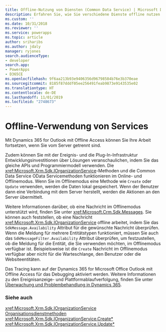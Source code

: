 ```yaml
---
title: Offline-Nutzung von Diensten (Common Data Service) | Microsoft Docs
description: Erfahren Sie, wie Sie verschiedene Dienste offline nutzen können. Es gibt einige Meldungen, die im Offlinemodus unterstützt werden. Sie können auch feststellen, ob eine IOrganizationService-Nachricht offline arbeitet, indem Sie das SdkMessage.Availability-Attribut für die gewünschte Nachricht überprüfen.
ms.custom: ''
ms.date: 10/31/2018
ms.reviewer: ''
ms.service: powerapps
ms.topic: article
author: sriharibs
ms.author: jdaly
manager: ryjones
search.audienceType:
- developer
search.app:
- PowerApps
- D365CE
ms.openlocfilehash: 9f6aa213b93e9406356d96798584b76e3b370eae
ms.sourcegitcommit: 8185f87dddf05ee256491feab9873e9143535e02
ms.translationtype: HT
ms.contentlocale: de-DE
ms.lasthandoff: 11/01/2019
ms.locfileid: "2748673"
---
```

# <a name="offline-use-of-services"></a>Offline-Verwendung von Services

Mit Dynamics 365 for Outlook mit Offline Access können Sie Ihre Arbeit fortsetzen, wenn Sie vom Server getrennt sind.  
  
 Zudem können Sie mit der Ereignis- und die Plug-In-Infrastruktur Entwicklungsinvestitionen über Lösungen veranschaulichen, indem Sie das gleiche APIs und Programmiermodell verwenden. Die <xref:Microsoft.Xrm.Sdk.IOrganizationService>-Methoden und die Common Data Service OData Servicemethoden funktionieren im Online- und Offlinemodus. Wenn Sie im Offlinemodus eine Methode wie `Create` oder `Update` verwenden, werden die Daten lokal gespeichert. Wenn der Benutzer dann eine Verbindung mit dem Server herstellt, werden die Aktionen an den Server übermittelt.  
  
 Weitere Informationen darüber, ob eine Nachricht im Offlinemodus unterstützt wird, finden Sie unter <xref:Microsoft.Crm.Sdk.Messages>. Sie können auch feststellen, ob eine Nachricht <xref:Microsoft.Xrm.Sdk.IOrganizationService> offline arbeitet, indem Sie das `SdkMessage.Availability` Attribut für die gewünschte Nachricht überprüfen. Wenn die Meldung für mehrere Entitätstypen funktioniert, müssen Sie auch das `SdkMessageFilter.Availability` Attribut überprüfen, um festzustellen, ob die Meldung für die Entität, die Sie verwenden möchten, im Offlinemodus verfügbar ist. Beispielsweise ist die `Create` Nachricht im Offlinemodus verfügbar aber nicht für die Warteschlange, den Benutzer oder die Websiteentitäten.  
  
 Das Tracing kann auf der Dynamics 365 for Microsoft Office Outlook mit Offline Access für das Debugging aktiviert werden. Weitere Informationen zu den Ereignisanzeige- und Plattformablaufverfolgung, finden Sie unter [Überwachung und Problembehandlung in Dynamics 365](https://technet.microsoft.com/library/hh699694.aspx).  
  
### <a name="see-also"></a>Siehe auch  
 
 <xref:Microsoft.Xrm.Sdk.IOrganizationService>   
 [Organisationsdienstmethoden](/dynamics365/customer-engagement/developer/org-service/organization-service-methods)   
 <xref:Microsoft.Xrm.Sdk.IOrganizationService.Create*>   
 <xref:Microsoft.Xrm.Sdk.IOrganizationService.Update*>